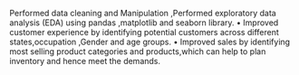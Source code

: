 Performed data cleaning and Manipulation ,Performed exploratory data analysis (EDA) using pandas ,matplotlib and
seaborn library.
• Improved customer experience by identifying potential customers across different states,occupation ,Gender and age
groups.
• Improved sales by identifying most selling product categories and products,which can help to plan inventory and hence
meet the demands.

